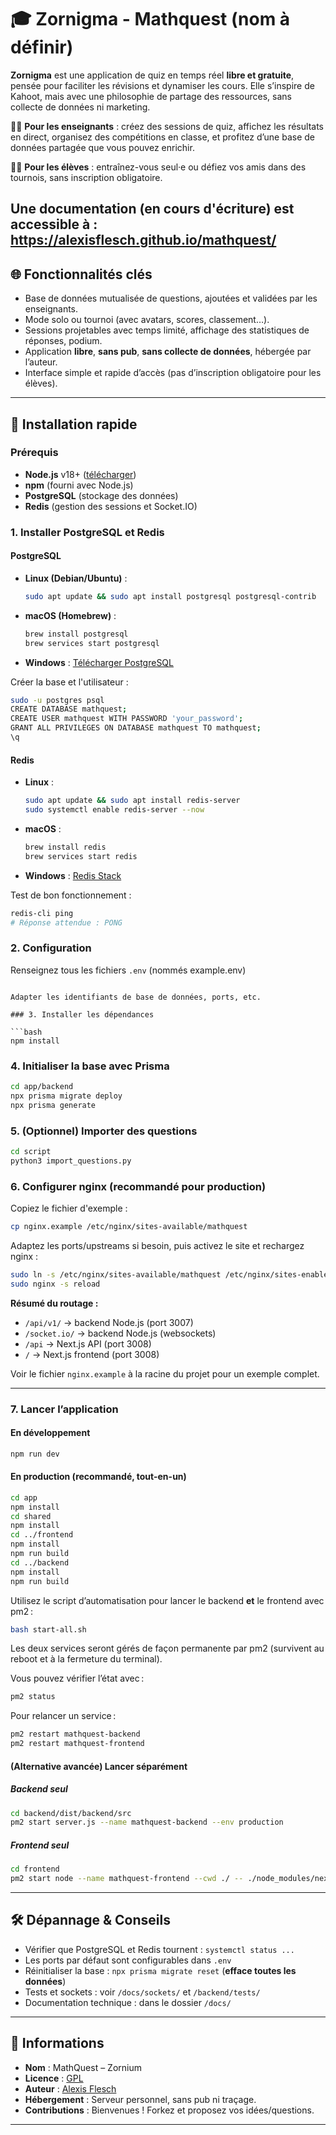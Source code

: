 
# 🎓 Zornigma - Mathquest (nom à définir)

**Zornigma** est une application de quiz en temps réel **libre et gratuite**, pensée pour faciliter les révisions et dynamiser les cours. Elle s’inspire de Kahoot, mais avec une philosophie de partage des ressources, sans collecte de données ni marketing.

👩‍🏫 **Pour les enseignants** : créez des sessions de quiz, affichez les résultats en direct, organisez des compétitions en classe, et profitez d’une base de données partagée que vous pouvez enrichir.

🧑‍🎓 **Pour les élèves** : entraînez-vous seul·e ou défiez vos amis dans des tournois, sans inscription obligatoire.


Une documentation (en cours d'écriture) est accessible à : https://alexisflesch.github.io/mathquest/
---

## 🌐 Fonctionnalités clés

- Base de données mutualisée de questions, ajoutées et validées par les enseignants.
- Mode solo ou tournoi (avec avatars, scores, classement…).
- Sessions projetables avec temps limité, affichage des statistiques de réponses, podium.
- Application **libre**, **sans pub**, **sans collecte de données**, hébergée par l’auteur.
- Interface simple et rapide d’accès (pas d’inscription obligatoire pour les élèves).

---

## 🚀 Installation rapide

### Prérequis

- **Node.js** v18+ ([télécharger](https://nodejs.org/))
- **npm** (fourni avec Node.js)
- **PostgreSQL** (stockage des données)
- **Redis** (gestion des sessions et Socket.IO)

### 1. Installer PostgreSQL et Redis

#### PostgreSQL

- **Linux (Debian/Ubuntu)** :
  ```bash
  sudo apt update && sudo apt install postgresql postgresql-contrib
  ```
- **macOS (Homebrew)** :
  ```bash
  brew install postgresql
  brew services start postgresql
  ```
- **Windows** : [Télécharger PostgreSQL](https://www.postgresql.org/download/)

Créer la base et l'utilisateur :
```bash
sudo -u postgres psql
CREATE DATABASE mathquest;
CREATE USER mathquest WITH PASSWORD 'your_password';
GRANT ALL PRIVILEGES ON DATABASE mathquest TO mathquest;
\q
```

#### Redis

- **Linux** :
  ```bash
  sudo apt update && sudo apt install redis-server
  sudo systemctl enable redis-server --now
  ```
- **macOS** :
  ```bash
  brew install redis
  brew services start redis
  ```
- **Windows** : [Redis Stack](https://redis.io/download)

Test de bon fonctionnement :
```bash
redis-cli ping
# Réponse attendue : PONG
```

### 2. Configuration

Renseignez tous les fichiers `.env` (nommés example.env) 
```

Adapter les identifiants de base de données, ports, etc.

### 3. Installer les dépendances

```bash
npm install
```

### 4. Initialiser la base avec Prisma


```bash
cd app/backend
npx prisma migrate deploy
npx prisma generate
```

### 5. (Optionnel) Importer des questions

```bash
cd script
python3 import_questions.py
```



### 6. Configurer nginx (recommandé pour production)

Copiez le fichier d'exemple :  
```bash
cp nginx.example /etc/nginx/sites-available/mathquest
```
Adaptez les ports/upstreams si besoin, puis activez le site et rechargez nginx :
```bash
sudo ln -s /etc/nginx/sites-available/mathquest /etc/nginx/sites-enabled/
sudo nginx -s reload
```

**Résumé du routage :**
- `/api/v1/` → backend Node.js (port 3007)
- `/socket.io/` → backend Node.js (websockets)
- `/api` → Next.js API (port 3008)
- `/` → Next.js frontend (port 3008)

Voir le fichier `nginx.example` à la racine du projet pour un exemple complet.

---

### 7. Lancer l’application

#### En développement
```bash
npm run dev
```

#### En production (recommandé, tout-en-un)

```bash
cd app
npm install
cd shared
npm install
cd ../frontend
npm install
npm run build
cd ../backend
npm install
npm run build
```

Utilisez le script d’automatisation pour lancer le backend **et** le frontend avec pm2 :
```bash
bash start-all.sh
```
Les deux services seront gérés de façon permanente par pm2 (survivent au reboot et à la fermeture du terminal).

Vous pouvez vérifier l’état avec :
```bash
pm2 status
```
Pour relancer un service :
```bash
pm2 restart mathquest-backend
pm2 restart mathquest-frontend
```

#### (Alternative avancée) Lancer séparément

##### Backend seul
```bash
cd backend/dist/backend/src
pm2 start server.js --name mathquest-backend --env production
```

##### Frontend seul
```bash
cd frontend
pm2 start node --name mathquest-frontend --cwd ./ -- ./node_modules/next/dist/bin/next start -p 3008
```

---

## 🛠️ Dépannage & Conseils

- Vérifier que PostgreSQL et Redis tournent : `systemctl status ...`
- Les ports par défaut sont configurables dans `.env`
- Réinitialiser la base : `npx prisma migrate reset` (**efface toutes les données**)
- Tests et sockets : voir `/docs/sockets/` et `/backend/tests/`
- Documentation technique : dans le dossier `/docs/`

---

## 📄 Informations

- **Nom** : MathQuest – Zornium
- **Licence** : [GPL](https://www.gnu.org/licenses/gpl-3.0.html)
- **Auteur** : [Alexis Flesch](https://hire.alexisfles.ch)
- **Hébergement** : Serveur personnel, sans pub ni traçage.
- **Contributions** : Bienvenues ! Forkez et proposez vos idées/questions.

---